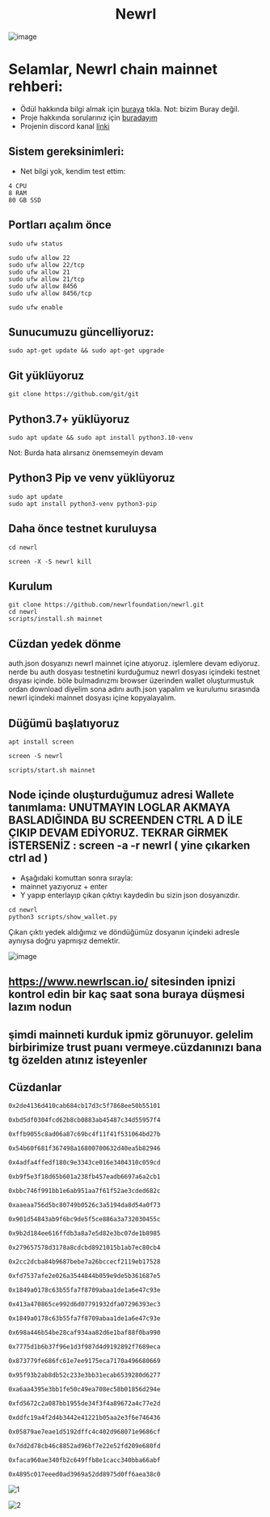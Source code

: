 <h1 align="center"> Newrl </h1>

![image](https://user-images.githubusercontent.com/101149671/194660242-7679c111-df7a-49fd-b9eb-1d83cd5e010f.png)

# Selamlar, Newrl chain mainnet rehberi:

 * Ödül hakkında bilgi almak için [buraya](https://newrl.medium.com/join-newrls-incentivized-testnet-and-earn-newrl-tokens-716e6af7b1b9) tıkla. Not: bizim Buray değil.
 * Proje hakkında sorularınız için [buradayım](discord.gg/ruescommunity)
 * Projenin discord kanal [linki](https://discord.gg/GWVZxuH2)

## Sistem gereksinimleri:

 * Net bilgi yok, kendim test ettim:

```
4 CPU
8 RAM
80 GB SSD
```

## Portları açalım önce
```
sudo ufw status
```
```
sudo ufw allow 22
sudo ufw allow 22/tcp
sudo ufw allow 21
sudo ufw allow 21/tcp
sudo ufw allow 8456
sudo ufw allow 8456/tcp
```
```
sudo ufw enable
```



## Sunucumuzu güncelliyoruz:
```
sudo apt-get update && sudo apt-get upgrade
```

## Git yüklüyoruz
```
git clone https://github.com/git/git
```

## Python3.7+  yüklüyoruz
```
sudo apt update && sudo apt install python3.10-venv
```
Not: Burda hata alırsanız önemsemeyin devam
## Python3 Pip ve venv yüklüyoruz  
```
sudo apt update
sudo apt install python3-venv python3-pip
```

## Daha önce testnet kuruluysa

```
cd newrl
```
```
screen -X -S newrl kill
```

## Kurulum
```
git clone https://github.com/newrlfoundation/newrl.git
cd newrl
scripts/install.sh mainnet
```

## Cüzdan yedek dönme
auth.json dosyanızı newrl mainnet içine atıyoruz. işlemlere devam ediyoruz. nerde bu auth dosyası testnetini kurduğumuz newrl dosyası içindeki testnet dısyası içinde. böle bulmadınızmı browser üzerinden wallet oluşturmustuk ordan download diyelim sona adını auth.json yapalım ve kurulumu sırasında newrl içindeki mainnet dosyası içine kopyalayalım.

## Düğümü başlatıyoruz
```
apt install screen
```

```
screen -S newrl
```

```
scripts/start.sh mainnet
```

## Node içinde oluşturduğumuz adresi Wallete tanımlama:  UNUTMAYIN LOGLAR AKMAYA BASLADIĞINDA BU SCREENDEN CTRL A D İLE ÇIKIP DEVAM EDİYORUZ. TEKRAR GİRMEK İSTERSENİZ : screen -a -r newrl  ( yine çıkarken ctrl ad )

 * Aşağıdaki komuttan sonra sırayla:
 * mainnet yazıyoruz + enter
 * Y yapıp enterlayıp çıkan çıktıyı kaydedin bu sizin json dosyanızdır.

```
cd newrl
python3 scripts/show_wallet.py
```

Çıkan çıktı yedek aldığımız ve döndüğümüz dosyanın içindeki adresle aynıysa doğru yapmışız demektir.

![image](https://user-images.githubusercontent.com/101149671/194666768-2920d230-3f2f-4fbe-89ff-84fc222bfb00.png)


## https://www.newrlscan.io/  sitesinden ipnizi kontrol edin bir kaç saat sona buraya düşmesi lazım nodun

## şimdi mainneti kurduk ipmiz görunuyor. gelelim birbirimize trust puanı vermeye.cüzdanınızı bana tg özelden atınız isteyenler

## Cüzdanlar
```
0x2de4136d410cab684cb17d3c5f7868ee50b55101
```
```
0xbd5df0304fcd62b8cb0883ab45487c34d55957f4
```
```
0xffb9055c8ad06a87c69bc4f11f41f531064bd27b
```
```
0x54b60f681f367498a16800700632d40ea5b82946
```
```
0x4adfa4ffedf180c9e3343ce016e3404310c059cd
```
```
0xb9f5e3f18d65b601a238fb457eadb6697a6a2cb1
```
```
0xbbc746f991bb1e6ab951aa7f61f52ae3cded682c
```
```
0xaaeaa756d5bc80749b0526c3a5194da8d54a0f73
```
```
0x901d54843ab9f6bc9de5f5ce886a3a732030455c
```
```
0x9b2d184ee616ffdb3a8a7e5d82e3bc07de1b8985
```
```
0x279657578d3178a8cdcbd8921015b1ab7ec80cb4
```
```
0x2cc2dcba84b9687bebe7a26bccecf2119eb17528
```
```
0xfd7537afe2e026a3544844b059e9de5b361687e5
```
```
0x1849a0178c63b55fa7f8709abaa1de1a6e47c93e
```
```
0x413a470865ce992d6d07791932dfa07296393ec3
```
```
0x1849a0178c63b55fa7f8709abaa1de1a6e47c93e
```
```
0x698a446b54be28caf934aa82d6e1baf88f0ba990
```
```
0x7775d1b6b37f96e1d3f987d4d9192892f7689eca
```
```
0x873779fe686fc61e7ee9175eca7170a496680669
```
```
0x95f93b2ab8db52c233e3bb31ecab6539280d6277
```
```
0xa6aa4395e3bb1fe50c49ea708ec58b01856d294e
```
```
0xfd5672c2a087bb1955de34f3f4a89672a4c77e2d
```
```
0xddfc19a4f2d4b3442e41221b05aa2e3f6e746436
```
```
0x05879ae7eae1d5192dffc4c402d968071e9686cf
```
```
0x7dd2d78cb46c8852ad96bf7e22e52fd209e680fd
```
```
0xfaca960ae340fb2c649ffb8e1cacc340bba66abf
```
```
0x4895c017eeed0ad3969a52dd8975d0ff6aea38c0
```

![1](https://user-images.githubusercontent.com/91562185/199553273-3859ecc1-b040-447e-8acb-d14f9aa867ce.jpg)

![2](https://user-images.githubusercontent.com/91562185/199553329-3ec31a41-e110-42ef-88a6-9629e506020e.jpg)



